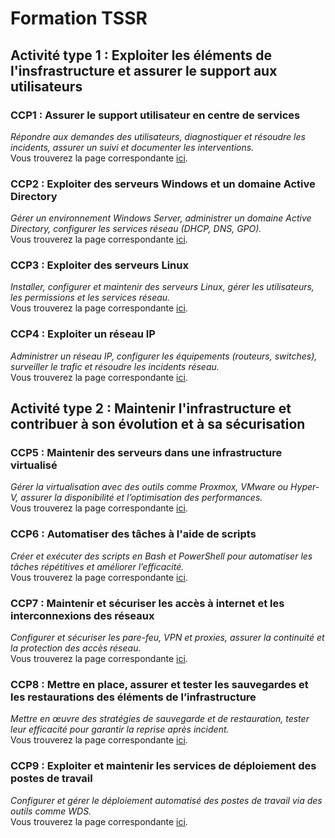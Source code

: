 # Formation TSSR

## Activité type 1 : Exploiter les éléments de l'insfrastructure et assurer le support aux utilisateurs
### CCP1 : Assurer le support utilisateur en centre de services
*Répondre aux demandes des utilisateurs, diagnostiquer et résoudre les incidents, assurer un suivi et documenter les interventions.*  
Vous trouverez la page correspondante [ici](https://github.com/Mirhazka/TSSR/blob/b45064d69f89ace344f8b9a6b72d2e5af76b88aa/Activit%C3%A9%20type%201/CCP1.md).

### CCP2 : Exploiter des serveurs Windows et un domaine Active Directory
*Gérer un environnement Windows Server, administrer un domaine Active Directory, configurer les services réseau (DHCP, DNS, GPO).*  
Vous trouverez la page correspondante [ici](https://github.com/Mirhazka/TSSR/blob/ed6c33a2720126ae6752f6fe7ddfabab17ac9560/Activit%C3%A9%20type%201/CCP2.md).

### CCP3 : Exploiter des serveurs Linux
*Installer, configurer et maintenir des serveurs Linux, gérer les utilisateurs, les permissions et les services réseau.*  
Vous trouverez la page correspondante [ici](https://github.com/Mirhazka/TSSR/blob/ed6c33a2720126ae6752f6fe7ddfabab17ac9560/Activit%C3%A9%20type%201/CCP3.md).

### CCP4 : Exploiter un réseau IP
*Administrer un réseau IP, configurer les équipements (routeurs, switches), surveiller le trafic et résoudre les incidents réseau.*  
Vous trouverez la page correspondante [ici](https://github.com/Mirhazka/TSSR/blob/ed6c33a2720126ae6752f6fe7ddfabab17ac9560/Activit%C3%A9%20type%201/CCP4.md).

## Activité type 2 : Maintenir l'infrastructure et contribuer à son évolution et à sa sécurisation
### CCP5 : Maintenir des serveurs dans une infrastructure virtualisé
*Gérer la virtualisation avec des outils comme Proxmox, VMware ou Hyper-V, assurer la disponibilité et l’optimisation des performances.*  
Vous trouverez la page correspondante [ici](https://github.com/Mirhazka/TSSR/blob/ceebb8ff569e85fff671e438623424fa9da93d08/Activit%C3%A9%20type%202/CCP5.md).

### CCP6 : Automatiser des tâches à l'aide de scripts
*Créer et exécuter des scripts en Bash et PowerShell pour automatiser les tâches répétitives et améliorer l’efficacité.*  
Vous trouverez la page correspondante [ici](https://github.com/Mirhazka/TSSR/blob/84b131b82c18c0f871eea5d3a3b5a660790bce6b/Activit%C3%A9%20type%202/CCP6.md).

### CCP7 : Maintenir et sécuriser les accès à internet et les interconnexions des réseaux
*Configurer et sécuriser les pare-feu, VPN et proxies, assurer la continuité et la protection des accès réseau.*  
Vous trouverez la page correspondante [ici](https://github.com/Mirhazka/TSSR/blob/1ff54d48ee8f919b7daa46f397555b64cc8f5acf/Activit%C3%A9%20type%202/CCP7.md).

### CCP8 : Mettre en place, assurer et tester les sauvegardes et les restaurations des éléments de l’infrastructure
*Mettre en œuvre des stratégies de sauvegarde et de restauration, tester leur efficacité pour garantir la reprise après incident.*  
Vous trouverez la page correspondante [ici](https://github.com/Mirhazka/TSSR/blob/c53e3993b8972dc73073bbefeb091784d94f4641/Activit%C3%A9%20type%202/CCP8.md).

### CCP9 : Exploiter et maintenir les services de déploiement des postes de travail
*Configurer et gérer le déploiement automatisé des postes de travail via des outils comme WDS.*  
Vous trouverez la page correspondante [ici](https://github.com/Mirhazka/TSSR/blob/fc8fcf04da1f6fb4c11bf86b815a1245c3316895/Activit%C3%A9%20type%202/CCP9.md).
